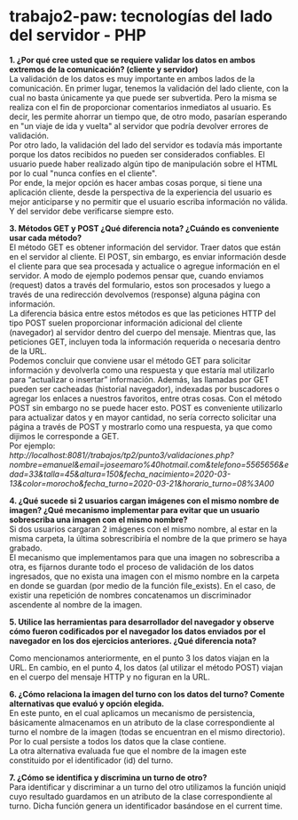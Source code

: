 # trabajo2-paw: tecnologías del lado del servidor - PHP

**1. ¿Por qué cree usted que se requiere validar los datos en ambos extremos de la comunicación? (cliente y servidor)** <br>
La validación de los datos es muy importante en ambos lados de la comunicación. En primer lugar, tenemos la validación del lado cliente, con la cual no basta únicamente ya que puede ser subvertida. Pero la misma se realiza con el fin de proporcionar comentarios inmediatos al usuario. Es decir, les permite ahorrar un tiempo que, de otro modo, pasarían esperando en "un viaje de ida y vuelta" al servidor que podría devolver errores de validación. <br>
Por otro lado, la validación del lado del servidor es todavía más importante porque los datos recibidos no pueden ser considerados confiables. El usuario puede haber realizado algún tipo de manipulación sobre el HTML por lo cual "nunca confíes en el cliente". <br>
Por ende, la mejor opción es hacer ambas cosas porque, si tiene una aplicación cliente, desde la perspectiva de la experiencia del usuario es mejor anticiparse y no permitir que el usuario escriba información no válida. Y del servidor debe verificarse siempre esto. 

**3. Métodos GET y POST ¿Qué diferencia nota? ¿Cuándo es conveniente usar cada método?** <br>
El método GET es obtener información del servidor. Traer datos que están en el servidor al cliente. El POST, sin embargo, es enviar información desde el cliente para que sea procesada y actualice o agregue información en el servidor. A modo de ejemplo podemos pensar que, cuando enviamos (request) datos a través del formulario, estos son procesados y luego a través de una redirección devolvemos (response) alguna página con información. <br>
La diferencia básica entre estos métodos es que las peticiones HTTP del tipo POST suelen proporcionar información adicional del cliente (navegador) al servidor dentro del cuerpo del mensaje. Mientras que, las peticiones GET, incluyen toda la información requerida o necesaria dentro de la URL. <br>
Podemos concluir que conviene usar el método GET para solicitar información y devolverla como una respuesta y que estaría mal utilizarlo para “actualizar o insertar” información. Además, las llamadas por GET pueden ser cacheadas (historial navegador), indexadas por buscadores o agregar los enlaces a nuestros favoritos, entre otras cosas. Con el método POST sin embargo no se puede hacer esto. POST es conveniente utilizarlo para actualizar datos y en mayor cantidad, no sería correcto solicitar una página a través de POST y mostrarlo como una respuesta, ya que como dijimos le corresponde a GET. <br>
Por ejemplo: <br>
*http://localhost:8081//trabajos/tp2/punto3/validaciones.php?nombre=emanuel&email=joseemaro%40hotmail.com&telefono=5565656&edad=33&talla=45&altura=150&fecha_nacimiento=2020-03-13&color=morocho&fecha_turno=2020-03-21&horario_turno=08%3A00*

**4. ¿Qué sucede si 2 usuarios cargan imágenes con el mismo nombre de imagen? ¿Qué mecanismo implementar para evitar que un usuario sobrescriba una imagen con el mismo nombre?** <br>
Si dos usuarios cargaran 2 imágenes con el mismo nombre, al estar en la misma carpeta, la última sobrescribiría el nombre de la que primero se haya grabado.  <br>
El mecanismo que implementamos para que una imagen no sobrescriba a otra, es fijarnos durante todo el proceso de validación de los datos ingresados, que no exista una imagen con el mismo nombre en la carpeta en donde se guardan (por medio de la función file_exists). En el caso, de existir una repetición de nombres concatenamos un discriminador ascendente al nombre de la imagen.

**5. Utilice las herramientas para desarrollador del navegador y observe cómo fueron codificados por el navegador los datos enviados por el navegador en los dos ejercicios anteriores. ¿Qué diferencia nota?** <br>

Como mencionamos anteriormente, en el punto 3 los datos viajan en la URL. En cambio, en el punto 4, los datos (al utilizar el método POST) viajan en el cuerpo del mensaje HTTP y no figuran en la URL.

**6. ¿Cómo relaciona la imagen del turno con los datos del turno? Comente alternativas que evaluó y opción elegida.** <br>
En este punto, en el cual aplicamos un mecanismo de persistencia, básicamente almacenamos en un atributo de la clase correspondiente al turno el nombre de la imagen (todas se encuentran en el mismo directorio). Por lo cual persiste a todos los datos que la clase contiene. <br>
La otra alternativa evaluada fue que el nombre de la imagen este constituido por el identificador (id) del turno.

**7. ¿Cómo se identifica y discrimina un turno de otro?** <br>
Para identificar y discriminar a un turno del otro utilizamos la función uniqid cuyo resultado guardamos en un atributo de la clase correspondiente al turno. Dicha función genera un identificador basándose en el current time.
